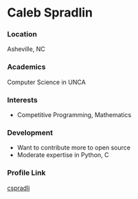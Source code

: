 # Caleb Spradlin

### Location

Asheville, NC

### Academics

Computer Science in UNCA

### Interests

- Competitive Programming, Mathematics

### Development

- Want to contribute more to open source
- Moderate expertise in Python, C

### Profile Link

[cspradli](https://github.com/cspradli)
